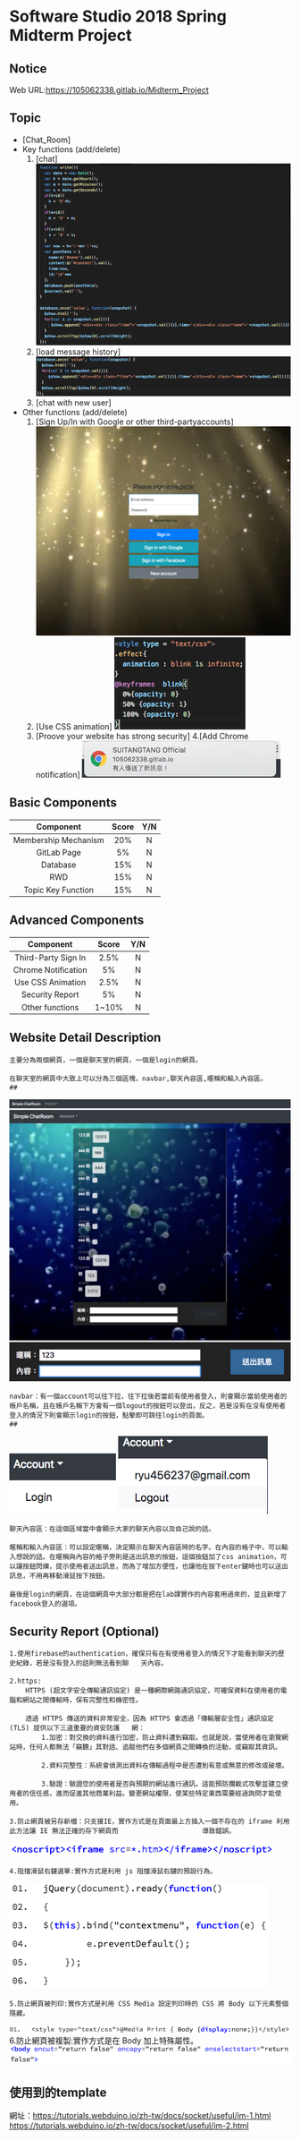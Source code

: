 # Software Studio 2018 Spring Midterm Project
## Notice
Web URL:https://105062338.gitlab.io/Midterm_Project

## Topic
* [Chat_Room]
* Key functions (add/delete)
    1. [chat]
    <img src = 'chat.png'></img>
    2. [load message history]
    <img src = 'load.png'></img>
    3. [chat with new user]
* Other functions (add/delete)
    1. [Sign Up/In with Google or other third-partyaccounts]
    <img src = 'login.png'></img>
    2. [Use CSS animation]
    <img src = 'css.png'></img>
    3. [Proove your website has strong security]
    4.[Add Chrome notification]
    <img src = 'notice.png'></img>

## Basic Components
|Component|Score|Y/N|
|:-:|:-:|:-:|
|Membership Mechanism|20%|N|
|GitLab Page|5%|N|
|Database|15%|N|
|RWD|15%|N|
|Topic Key Function|15%|N|

## Advanced Components
|Component|Score|Y/N|
|:-:|:-:|:-:|
|Third-Party Sign In|2.5%|N|
|Chrome Notification|5%|N|
|Use CSS Animation|2.5%|N|
|Security Report|5%|N|
|Other functions|1~10%|N|

## Website Detail Description
    主要分為兩個網頁，一個是聊天室的網頁，一個是login的網頁。
    
    在聊天室的網頁中大致上可以分為三個區塊，navbar,聊天內容區,暱稱和輸入內容區。
    ##
<img src = 'bar.png'></img>
<img src = 'chat2.png'></img>
<img src = 'id.png'></img>
    
    navbar：有一個account可以往下拉，往下拉後若當前有使用者登入，則會顯示當前使用者的帳戶名稱，且在帳戶名稱下方會有一個logout的按鈕可以登出，反之，若是沒有在沒有使用者登入的情況下則會顯示login的按鈕，點擊即可跳往login的頁面。
    ##
<img src = 'account2.png'></img>
<img src = 'account1.png'></img>

    聊天內容區：在這個區域當中會顯示大家的聊天內容以及自己說的話。
    
    暱稱和輸入內容區：可以設定暱稱，決定顯示在聊天內容區時的名字。在內容的格子中，可以輸入想說的話。在暱稱與內容的格子旁則是送出訊息的按鈕，這個按鈕加了css animation，可以讓按鈕閃爍，提示使用者送出訊息，而為了增加方便性，也讓他在按下enter鍵時也可以送出訊息，不用再移動滑鼠按下按鈕。

    最後是login的網頁，在這個網頁中大部分都是把在lab課實作的內容套用過來的，並且新增了facebook登入的選項。
## Security Report (Optional)
    1.使用firebase的authentication，確保只有在有使用者登入的情況下才能看到聊天的歷史紀錄，若是沒有登入的話則無法看到聊   天內容。
    
    2.https:
        HTTPS (超文字安全傳輸通訊協定) 是一種網際網路通訊協定，可確保資料在使用者的電腦和網站之間傳輸時，保有完整性和機密性。

        透過 HTTPS 傳送的資料非常安全，因為 HTTPS 會透過「傳輸層安全性」通訊協定 (TLS) 提供以下三道重要的資安防護   網：
            1.加密：對交換的資料進行加密，防止資料遭到竊取。也就是說，當使用者在瀏覽網站時，任何人都無法「竊聽」其對話、追蹤他們在多個網頁之間轉換的活動，或竊取其資訊。
    
            2.資料完整性：系統會偵測出資料在傳輸過程中是否遭到有意或無意的修改或破壞。   

            3.驗證：驗證您的使用者是否與預期的網站進行通訊。這能預防攔截式攻擊並建立使用者的信任感，進而促進其他商業利益。變更網站權限，使某些特定東西需要經過詢問才能使用。
    
    3.防止網頁被另存新檔：只支援IE，實作方式是在頁面最上方插入一個不存在的 iframe 利用此方法讓 IE 無法正確的存下網頁而                     導致錯誤。
<img src = 'copy.png'></img>

    4.阻擋滑鼠右鍵選單:實作方式是利用 js 阻擋滑鼠右鍵的預設行為。
<img src = 'click.png'></img>

    5.防止網頁被列印:實作方式是利用 CSS Media 設定列印時的 CSS 將 Body 以下元素整個隱藏。
<img src = 'print.png'></img>
    6.防止網頁被複製:實作方式是在 Body 加上特殊屬性。
<img src = 'copy2.png'></img>
## 使用到的template

網址：https://tutorials.webduino.io/zh-tw/docs/socket/useful/im-1.html
     https://tutorials.webduino.io/zh-tw/docs/socket/useful/im-2.html
